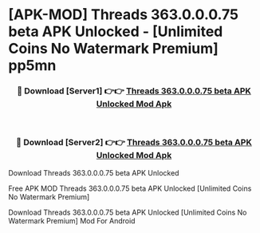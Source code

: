 # [APK-MOD] Threads 363.0.0.0.75 beta APK Unlocked - [Unlimited Coins No Watermark Premium] pp5mn



<div align="center">
<h3>🔴 Download [Server1] 👉👉 <a href="https://momento.my/?title=Threads_363.0.0.0.75_beta_APK_Unlocked">Threads 363.0.0.0.75 beta APK Unlocked Mod Apk</a></h3><br>

<h3>🔴 Download [Server2] 👉👉 <a href="https://momento.my/?title=Threads_363.0.0.0.75_beta_APK_Unlocked">Threads 363.0.0.0.75 beta APK Unlocked Mod Apk</a></h3>
</div>



Download Threads 363.0.0.0.75 beta APK Unlocked 

Free APK MOD Threads 363.0.0.0.75 beta APK Unlocked [Unlimited Coins No Watermark Premium]

Download Threads 363.0.0.0.75 beta APK Unlocked [Unlimited Coins No Watermark Premium] Mod For Android
